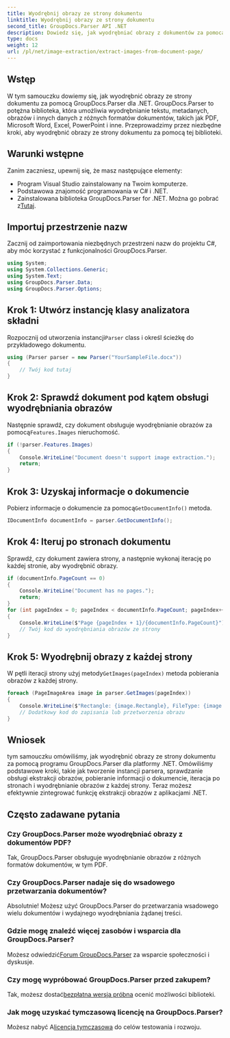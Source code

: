 ```yaml
---
title: Wyodrębnij obrazy ze strony dokumentu
linktitle: Wyodrębnij obrazy ze strony dokumentu
second_title: GroupDocs.Parser API .NET
description: Dowiedz się, jak wyodrębniać obrazy z dokumentów za pomocą GroupDocs.Parser dla .NET. Zwiększ swoje możliwości przetwarzania dokumentów.
type: docs
weight: 12
url: /pl/net/image-extraction/extract-images-from-document-page/
---
```

## Wstęp
W tym samouczku dowiemy się, jak wyodrębnić obrazy ze strony dokumentu za pomocą GroupDocs.Parser dla .NET. GroupDocs.Parser to potężna biblioteka, która umożliwia wyodrębnianie tekstu, metadanych, obrazów i innych danych z różnych formatów dokumentów, takich jak PDF, Microsoft Word, Excel, PowerPoint i inne. Przeprowadzimy przez niezbędne kroki, aby wyodrębnić obrazy ze strony dokumentu za pomocą tej biblioteki.
## Warunki wstępne
Zanim zaczniesz, upewnij się, że masz następujące elementy:
- Program Visual Studio zainstalowany na Twoim komputerze.
- Podstawowa znajomość programowania w C# i .NET.
- Zainstalowana biblioteka GroupDocs.Parser for .NET. Można go pobrać z[Tutaj](https://releases.groupdocs.com/parser/net/).

## Importuj przestrzenie nazw
Zacznij od zaimportowania niezbędnych przestrzeni nazw do projektu C#, aby móc korzystać z funkcjonalności GroupDocs.Parser.
```csharp
using System;
using System.Collections.Generic;
using System.Text;
using GroupDocs.Parser.Data;
using GroupDocs.Parser.Options;
```
## Krok 1: Utwórz instancję klasy analizatora składni
 Rozpocznij od utworzenia instancji`Parser` class i określ ścieżkę do przykładowego dokumentu.
```csharp
using (Parser parser = new Parser("YourSampleFile.docx"))
{
    // Twój kod tutaj
}
```
## Krok 2: Sprawdź dokument pod kątem obsługi wyodrębniania obrazów
 Następnie sprawdź, czy dokument obsługuje wyodrębnianie obrazów za pomocą`Features.Images` nieruchomość.
```csharp
if (!parser.Features.Images)
{
    Console.WriteLine("Document doesn't support image extraction.");
    return;
}
```
## Krok 3: Uzyskaj informacje o dokumencie
 Pobierz informacje o dokumencie za pomocą`GetDocumentInfo()` metoda.
```csharp
IDocumentInfo documentInfo = parser.GetDocumentInfo();
```
## Krok 4: Iteruj po stronach dokumentu
Sprawdź, czy dokument zawiera strony, a następnie wykonaj iterację po każdej stronie, aby wyodrębnić obrazy.
```csharp
if (documentInfo.PageCount == 0)
{
    Console.WriteLine("Document has no pages.");
    return;
}
for (int pageIndex = 0; pageIndex < documentInfo.PageCount; pageIndex++)
{
    Console.WriteLine($"Page {pageIndex + 1}/{documentInfo.PageCount}");
    // Twój kod do wyodrębniania obrazów ze strony
}
```
## Krok 5: Wyodrębnij obrazy z każdej strony
 W pętli iteracji strony użyj metody`GetImages(pageIndex)` metoda pobierania obrazów z każdej strony.
```csharp
foreach (PageImageArea image in parser.GetImages(pageIndex))
{
    Console.WriteLine($"Rectangle: {image.Rectangle}, FileType: {image.FileType}");
    // Dodatkowy kod do zapisania lub przetworzenia obrazu
}
```

## Wniosek
tym samouczku omówiliśmy, jak wyodrębnić obrazy ze strony dokumentu za pomocą programu GroupDocs.Parser dla platformy .NET. Omówiliśmy podstawowe kroki, takie jak tworzenie instancji parsera, sprawdzanie obsługi ekstrakcji obrazów, pobieranie informacji o dokumencie, iteracja po stronach i wyodrębnianie obrazów z każdej strony. Teraz możesz efektywnie zintegrować funkcję ekstrakcji obrazów z aplikacjami .NET.

## Często zadawane pytania
### Czy GroupDocs.Parser może wyodrębniać obrazy z dokumentów PDF?
Tak, GroupDocs.Parser obsługuje wyodrębnianie obrazów z różnych formatów dokumentów, w tym PDF.
### Czy GroupDocs.Parser nadaje się do wsadowego przetwarzania dokumentów?
Absolutnie! Możesz użyć GroupDocs.Parser do przetwarzania wsadowego wielu dokumentów i wydajnego wyodrębniania żądanej treści.
### Gdzie mogę znaleźć więcej zasobów i wsparcia dla GroupDocs.Parser?
 Możesz odwiedzić[Forum GroupDocs.Parser](https://forum.groupdocs.com/c/parser/17) za wsparcie społeczności i dyskusje.
### Czy mogę wypróbować GroupDocs.Parser przed zakupem?
 Tak, możesz dostać[bezpłatna wersja próbna](https://releases.groupdocs.com/) ocenić możliwości biblioteki.
### Jak mogę uzyskać tymczasową licencję na GroupDocs.Parser?
 Możesz nabyć A[licencja tymczasowa](https://purchase.groupdocs.com/temporary-license/) do celów testowania i rozwoju.